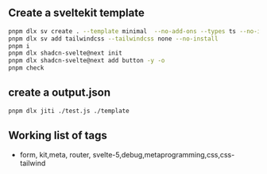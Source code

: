 ## Create a sveltekit template

```bash
pnpm dlx sv create . --template minimal  --no-add-ons --types ts --no-install
pnpm dlx sv add tailwindcss --tailwindcss none --no-install
pnpm i
pnpm dlx shadcn-svelte@next init
pnpm dlx shadcn-svelte@next add button -y -o
pnpm check
```

## create a output.json

```bash
pnpm dlx jiti ./test.js ./template
```

## Working list of tags

- form, kit,meta, router, svelte-5,debug,metaprogramming,css,css-tailwind
